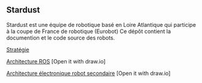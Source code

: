 ## Stardust

Stardust est une équipe de robotique basé en Loire Atlantique qui participe à la coupe de France de robotique (Eurobot)
Ce dépôt contient la documention et le code source des robots.

[Stratégie](strategy.md)

[Architecture ROS](architecture/ros.xml) [Open it with draw.io]

[Architecture électronique robot secondaire](architecture/r2_electronic.xml) [Open it with draw.io]
